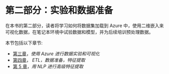 

# 第二部分：实验和数据准备

在本书的第二部分，读者将学习如何将数据集加载到 Azure 中，使用二维嵌入来可视化数据，在笔记本环境中试验数据和模型，并为后续培训预处理数据。

本节包括以下章节:

*   [第三章](f94e748a-d4f6-4b43-9026-6236984368e8.xhtml)，*使用 Azure 进行数据实验和可视化*
*   [第四章](927e1d71-b0a2-4bc4-b986-322427e7ffc3.xhtml)， *ETL，数据准备，特征提取*
*   [第 5 章](2e9b480a-5003-4fc8-a5c6-bc2ba75c21b3.xhtml)，*用 NLP 进行高级特征提取*